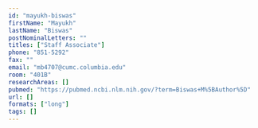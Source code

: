 ```yaml
---
id: "mayukh-biswas"
firstName: "Mayukh"
lastName: "Biswas"
postNominalLetters: ""
titles: ["Staff Associate"]
phone: "851-5292"
fax: ""
email: "mb4707@cumc.columbia.edu"
room: "401B"
researchAreas: []
pubmed: "https://pubmed.ncbi.nlm.nih.gov/?term=Biswas+M%5BAuthor%5D"
url: []
formats: ["long"]
tags: []
---
```

